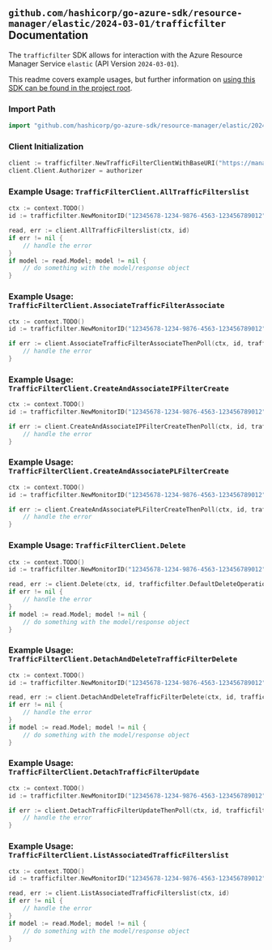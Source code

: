 
## `github.com/hashicorp/go-azure-sdk/resource-manager/elastic/2024-03-01/trafficfilter` Documentation

The `trafficfilter` SDK allows for interaction with the Azure Resource Manager Service `elastic` (API Version `2024-03-01`).

This readme covers example usages, but further information on [using this SDK can be found in the project root](https://github.com/hashicorp/go-azure-sdk/tree/main/docs).

### Import Path

```go
import "github.com/hashicorp/go-azure-sdk/resource-manager/elastic/2024-03-01/trafficfilter"
```


### Client Initialization

```go
client := trafficfilter.NewTrafficFilterClientWithBaseURI("https://management.azure.com")
client.Client.Authorizer = authorizer
```


### Example Usage: `TrafficFilterClient.AllTrafficFilterslist`

```go
ctx := context.TODO()
id := trafficfilter.NewMonitorID("12345678-1234-9876-4563-123456789012", "example-resource-group", "monitorValue")

read, err := client.AllTrafficFilterslist(ctx, id)
if err != nil {
	// handle the error
}
if model := read.Model; model != nil {
	// do something with the model/response object
}
```


### Example Usage: `TrafficFilterClient.AssociateTrafficFilterAssociate`

```go
ctx := context.TODO()
id := trafficfilter.NewMonitorID("12345678-1234-9876-4563-123456789012", "example-resource-group", "monitorValue")

if err := client.AssociateTrafficFilterAssociateThenPoll(ctx, id, trafficfilter.DefaultAssociateTrafficFilterAssociateOperationOptions()); err != nil {
	// handle the error
}
```


### Example Usage: `TrafficFilterClient.CreateAndAssociateIPFilterCreate`

```go
ctx := context.TODO()
id := trafficfilter.NewMonitorID("12345678-1234-9876-4563-123456789012", "example-resource-group", "monitorValue")

if err := client.CreateAndAssociateIPFilterCreateThenPoll(ctx, id, trafficfilter.DefaultCreateAndAssociateIPFilterCreateOperationOptions()); err != nil {
	// handle the error
}
```


### Example Usage: `TrafficFilterClient.CreateAndAssociatePLFilterCreate`

```go
ctx := context.TODO()
id := trafficfilter.NewMonitorID("12345678-1234-9876-4563-123456789012", "example-resource-group", "monitorValue")

if err := client.CreateAndAssociatePLFilterCreateThenPoll(ctx, id, trafficfilter.DefaultCreateAndAssociatePLFilterCreateOperationOptions()); err != nil {
	// handle the error
}
```


### Example Usage: `TrafficFilterClient.Delete`

```go
ctx := context.TODO()
id := trafficfilter.NewMonitorID("12345678-1234-9876-4563-123456789012", "example-resource-group", "monitorValue")

read, err := client.Delete(ctx, id, trafficfilter.DefaultDeleteOperationOptions())
if err != nil {
	// handle the error
}
if model := read.Model; model != nil {
	// do something with the model/response object
}
```


### Example Usage: `TrafficFilterClient.DetachAndDeleteTrafficFilterDelete`

```go
ctx := context.TODO()
id := trafficfilter.NewMonitorID("12345678-1234-9876-4563-123456789012", "example-resource-group", "monitorValue")

read, err := client.DetachAndDeleteTrafficFilterDelete(ctx, id, trafficfilter.DefaultDetachAndDeleteTrafficFilterDeleteOperationOptions())
if err != nil {
	// handle the error
}
if model := read.Model; model != nil {
	// do something with the model/response object
}
```


### Example Usage: `TrafficFilterClient.DetachTrafficFilterUpdate`

```go
ctx := context.TODO()
id := trafficfilter.NewMonitorID("12345678-1234-9876-4563-123456789012", "example-resource-group", "monitorValue")

if err := client.DetachTrafficFilterUpdateThenPoll(ctx, id, trafficfilter.DefaultDetachTrafficFilterUpdateOperationOptions()); err != nil {
	// handle the error
}
```


### Example Usage: `TrafficFilterClient.ListAssociatedTrafficFilterslist`

```go
ctx := context.TODO()
id := trafficfilter.NewMonitorID("12345678-1234-9876-4563-123456789012", "example-resource-group", "monitorValue")

read, err := client.ListAssociatedTrafficFilterslist(ctx, id)
if err != nil {
	// handle the error
}
if model := read.Model; model != nil {
	// do something with the model/response object
}
```
